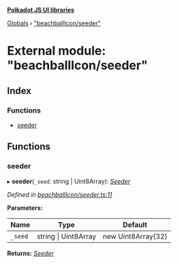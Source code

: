**[Polkadot JS UI libraries](../README.md)**

[Globals](../globals.md) › [&quot;beachballIcon/seeder&quot;](_beachballicon_seeder_.md)

# External module: "beachballIcon/seeder"

## Index

### Functions

* [seeder](_beachballicon_seeder_.md#seeder)

## Functions

###  seeder

▸ **seeder**(`_seed`: string | Uint8Array): *[Seeder](_beachballicon_types_.md#seeder)*

*Defined in [beachballIcon/seeder.ts:11](https://github.com/polkadot-js/ui/blob/b12abc3/packages/ui-shared/src/beachballIcon/seeder.ts#L11)*

**Parameters:**

Name | Type | Default |
------ | ------ | ------ |
`_seed` | string &#124; Uint8Array |  new Uint8Array(32) |

**Returns:** *[Seeder](_beachballicon_types_.md#seeder)*